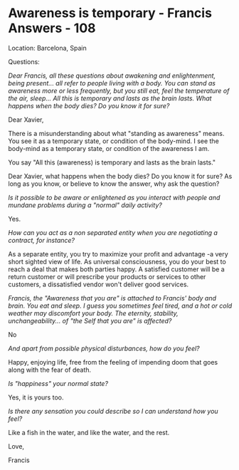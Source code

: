# Awareness is temporary - Francis Answers - 108

Location: Barcelona, Spain 

Questions: 

_Dear Francis, all these questions about awakening and enlightenment, being present... all refer to people living with a body. You can stand as awareness more or less frequently, but you still eat, feel the temperature of the air, sleep... All this is temporary and lasts as the brain lasts. What happens when the body dies? Do you know it for sure?_

Dear Xavier,

There is a misunderstanding about what "standing as awareness" means. You see it as a temporary state, or condition of the body-mind. I see the body-mind as a temporary state, or condition of the awareness I am.

You say "All this (awareness) is temporary and lasts as the brain lasts."

Dear Xavier, what happens when the body dies? Do you know it for sure? As long as you know, or believe to know the answer, why ask the question? 

_Is it possible to be aware or enlightened as you interact with people and mundane problems during a "normal" daily activity?_

Yes.

_How can you act as a non separated entity when you are negotiating a contract, for instance?_

As a separate entity, you try to maximize your profit and advantage -a very short sighted view of life. As universal consciousness, you do your best to reach a deal that makes both parties happy. A satisfied customer will be a return customer or will prescribe your products or services to other customers, a dissatisfied vendor won't deliver good services.

_Francis, the "Awareness that you are" is attached to Francis' body and brain. You eat and sleep. I guess you sometimes feel tired, and a hot or cold weather may discomfort your body. The eternity, stability, unchangeability... of "the Self that you are" is affected?_

No

_And apart from possible physical disturbances, how do you feel?_

Happy, enjoying life, free from the feeling of impending doom that goes along with the fear of death.

_Is "happiness" your normal state?_

Yes, it is yours too.

_Is there any sensation you could describe so I can understand how you feel?_

Like a fish in the water, and like the water, and the rest.

Love,

Francis

